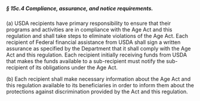 ##### § 15c.4 Compliance, assurance, and notice requirements. #####

(a) USDA recipients have primary responsibility to ensure that their programs and activities are in compliance with the Age Act and this regulation and shall take steps to eliminate violations of the Age Act. Each recipient of Federal financial assistance from USDA shall sign a written assurance as specified by the Department that it shall comply with the Age Act and this regulation. Each recipient initially receiving funds from USDA that makes the funds available to a sub-recipient must notify the sub-recipient of its obligations under the Age Act.

(b) Each recipient shall make necessary information about the Age Act and this regulation available to its beneficiaries in order to inform them about the protections against discrimination provided by the Act and this regulation.